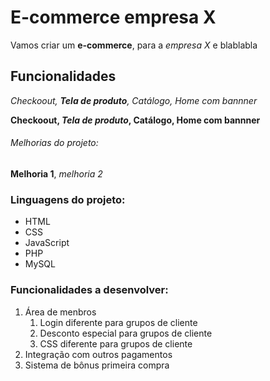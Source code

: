 # E-commerce empresa X

Vamos criar um **e-commerce**, para a *empresa X* e blablabla

## Funcionalidades

_Checkoout, **Tela de produto**, Catálogo, Home com bannner_

**Checkoout, _Tela de produto_, Catálogo, Home com bannner**

###### Melhorias do projeto:

__Melhoria 1__, _melhoria 2_

### Linguagens do projeto:

* HTML
* CSS
* JavaScript
* PHP
* MySQL

### Funcionalidades a desenvolver:

1. Área de menbros
    1. Login diferente para grupos de cliente
    2. Desconto especial para grupos de cliente
    3. CSS diferente para grupos de cliente
2. Integração com outros pagamentos
3. Sistema de bônus primeira compra